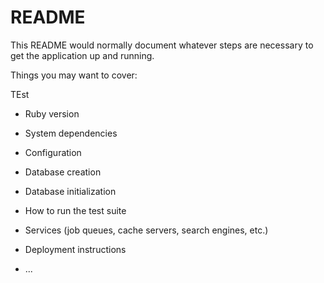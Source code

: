 # README

This README would normally document whatever steps are necessary to get the
application up and running.

Things you may want to cover:

TEst

* Ruby version

* System dependencies

* Configuration

* Database creation

* Database initialization

* How to run the test suite

* Services (job queues, cache servers, search engines, etc.)

* Deployment instructions

* ...
